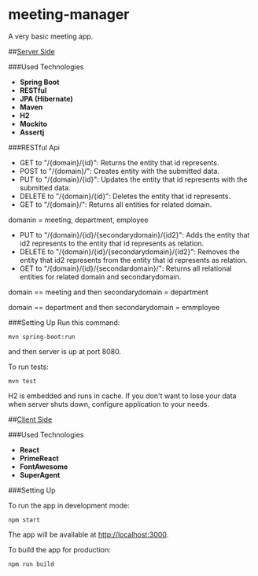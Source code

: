 # meeting-manager
A very basic meeting app.

##[Server Side](https://github.com/muhammedf/meeting-manager/tree/master/meeting-manager-server)

###Used Technologies
* **Spring Boot**
* **RESTful**
* **JPA (Hibernate)**
* **Maven**
* **H2**
* **Mockito**
* **Assertj**

###RESTful Api
* GET to "/{domain}/{id}": Returns the entity that id represents.
* POST to "/{domain}/": Creates entity with the submitted data.
* PUT to "/{domain}/{id}": Updates the entity that id represents with the submitted data.
* DELETE to "/{domain}/{id}": Deletes the entity that id represents.
* GET to "/{domain}/": Returns all entities for related domain.

domanin = meeting, department, employee


* PUT to "/{domain}/{id}/{secondarydomain}/{id2}": Adds the entity that id2 represents to the entity that id represents as relation.
* DELETE to "/{domain}/{id}/{secondarydomain}/{id2}": Removes the entity that id2 represents from the entity that id represents as relation.
* GET to "/{domain}/{id}/{secondardomain}/": Returns all relational entities for related domain and secondarydomain.

domain == meeting and then secondarydomain = department

domain == department and then secondarydomain = emmployee


###Setting Up
Run this command:

    mvn spring-boot:run

and then server is up at port 8080.

To run tests:

    mvn test

H2 is embedded and runs in cache. If you don't want to lose your data when server shuts down, configure application to your needs.


##[Client Side](https://github.com/muhammedf/meeting-manager/tree/master/meeting-manager-client)

###Used Technologies

* **React**
* **PrimeReact**
* **FontAwesome**
* **SuperAgent**

###Setting Up

To run the app in development mode:

    npm start
    
The app will be available at [http://localhost:3000](http://localhost:3000).
    
To build the app for production:

    npm run build